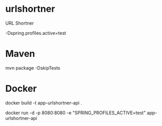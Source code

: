 # urlshortner
URL Shortner


-Dspring.profiles.active=test

# Maven
mvn package -DskipTests

# Docker

docker build -t app-urlshortner-api .

docker run -d -p 8080:8080 -e "SPRING_PROFILES_ACTIVE=test" app-urlshortner-api
